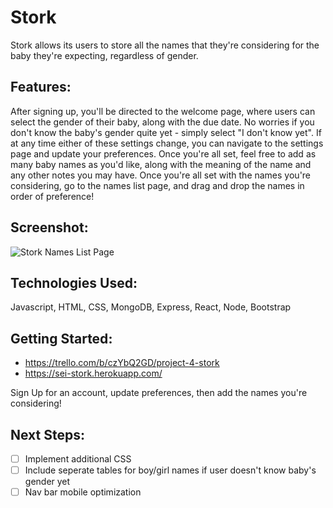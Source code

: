 # **Stork**

Stork allows its users to store all the names that they're considering for the baby they're expecting, regardless of gender.

## **Features**:

After signing up, you'll be directed to the welcome page, where users can select the gender of their baby, along with the due date. No worries if you don't know the baby's gender quite yet - simply select "I don't know yet". If at any time either of these settings change, you can navigate to the settings page and update your preferences. Once you're all set, feel free to add as many baby names as you'd like, along with the meaning of the name and any other notes you may have. Once you're all set with the names you're considering, go to the names list page, and drag and drop the names in order of preference!

## **Screenshot**:

![Stork Names List Page](https://i.imgur.com/PC4ZGjU.png)

## **Technologies Used**:

Javascript, HTML, CSS, MongoDB, Express, React, Node, Bootstrap

## **Getting Started**:

- https://trello.com/b/czYbQ2GD/project-4-stork
- https://sei-stork.herokuapp.com/

Sign Up for an account, update preferences, then add the names you're considering!

## **Next Steps**:

- [ ] Implement additional CSS
- [ ] Include seperate tables for boy/girl names if user doesn't know baby's gender yet
- [ ] Nav bar mobile optimization